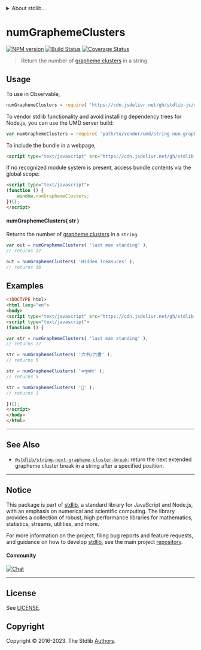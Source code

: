 <!--

@license Apache-2.0

Copyright (c) 2020 The Stdlib Authors.

Licensed under the Apache License, Version 2.0 (the "License");
you may not use this file except in compliance with the License.
You may obtain a copy of the License at

   http://www.apache.org/licenses/LICENSE-2.0

Unless required by applicable law or agreed to in writing, software
distributed under the License is distributed on an "AS IS" BASIS,
WITHOUT WARRANTIES OR CONDITIONS OF ANY KIND, either express or implied.
See the License for the specific language governing permissions and
limitations under the License.

-->


<details>
  <summary>
    About stdlib...
  </summary>
  <p>We believe in a future in which the web is a preferred environment for numerical computation. To help realize this future, we've built stdlib. stdlib is a standard library, with an emphasis on numerical and scientific computation, written in JavaScript (and C) for execution in browsers and in Node.js.</p>
  <p>The library is fully decomposable, being architected in such a way that you can swap out and mix and match APIs and functionality to cater to your exact preferences and use cases.</p>
  <p>When you use stdlib, you can be absolutely certain that you are using the most thorough, rigorous, well-written, studied, documented, tested, measured, and high-quality code out there.</p>
  <p>To join us in bringing numerical computing to the web, get started by checking us out on <a href="https://github.com/stdlib-js/stdlib">GitHub</a>, and please consider <a href="https://opencollective.com/stdlib">financially supporting stdlib</a>. We greatly appreciate your continued support!</p>
</details>

# numGraphemeClusters

[![NPM version][npm-image]][npm-url] [![Build Status][test-image]][test-url] [![Coverage Status][coverage-image]][coverage-url] <!-- [![dependencies][dependencies-image]][dependencies-url] -->

> Return the number of [grapheme clusters][unicode-text-segmentation] in a string.



<section class="usage">

## Usage

To use in Observable,

```javascript
numGraphemeClusters = require( 'https://cdn.jsdelivr.net/gh/stdlib-js/string-num-grapheme-clusters@umd/browser.js' )
```

To vendor stdlib functionality and avoid installing dependency trees for Node.js, you can use the UMD server build:

```javascript
var numGraphemeClusters = require( 'path/to/vendor/umd/string-num-grapheme-clusters/index.js' )
```

To include the bundle in a webpage,

```html
<script type="text/javascript" src="https://cdn.jsdelivr.net/gh/stdlib-js/string-num-grapheme-clusters@umd/browser.js"></script>
```

If no recognized module system is present, access bundle contents via the global scope:

```html
<script type="text/javascript">
(function () {
    window.numGraphemeClusters;
})();
</script>
```

#### numGraphemeClusters( str )

Returns the number of [grapheme clusters][unicode-text-segmentation] in a `string`.

```javascript
var out = numGraphemeClusters( 'last man standing' );
// returns 17

out = numGraphemeClusters( 'Hidden Treasures' );
// returns 16
```

</section>

<!-- /.usage -->

<section class="examples">

## Examples

<!-- eslint no-undef: "error" -->

```html
<!DOCTYPE html>
<html lang="en">
<body>
<script type="text/javascript" src="https://cdn.jsdelivr.net/gh/stdlib-js/string-num-grapheme-clusters@umd/browser.js"></script>
<script type="text/javascript">
(function () {

var str = numGraphemeClusters( 'last man standing' );
// returns 17

str = numGraphemeClusters( '六书/六書' );
// returns 5

str = numGraphemeClusters( 'अनुच्छेद' );
// returns 5

str = numGraphemeClusters( '🌷' );
// returns 1

})();
</script>
</body>
</html>
```

</section>

<!-- /.examples -->



<!-- Section for related `stdlib` packages. Do not manually edit this section, as it is automatically populated. -->

<section class="related">

* * *

## See Also

-   <span class="package-name">[`@stdlib/string-next-grapheme-cluster-break`][@stdlib/string/next-grapheme-cluster-break]</span><span class="delimiter">: </span><span class="description">return the next extended grapheme cluster break in a string after a specified position.</span>

</section>

<!-- /.related -->

<!-- Section for all links. Make sure to keep an empty line after the `section` element and another before the `/section` close. -->


<section class="main-repo" >

* * *

## Notice

This package is part of [stdlib][stdlib], a standard library for JavaScript and Node.js, with an emphasis on numerical and scientific computing. The library provides a collection of robust, high performance libraries for mathematics, statistics, streams, utilities, and more.

For more information on the project, filing bug reports and feature requests, and guidance on how to develop [stdlib][stdlib], see the main project [repository][stdlib].

#### Community

[![Chat][chat-image]][chat-url]

---

## License

See [LICENSE][stdlib-license].


## Copyright

Copyright &copy; 2016-2023. The Stdlib [Authors][stdlib-authors].

</section>

<!-- /.stdlib -->

<!-- Section for all links. Make sure to keep an empty line after the `section` element and another before the `/section` close. -->

<section class="links">

[npm-image]: http://img.shields.io/npm/v/@stdlib/string-num-grapheme-clusters.svg
[npm-url]: https://npmjs.org/package/@stdlib/string-num-grapheme-clusters

[test-image]: https://github.com/stdlib-js/string-num-grapheme-clusters/actions/workflows/test.yml/badge.svg?branch=main
[test-url]: https://github.com/stdlib-js/string-num-grapheme-clusters/actions/workflows/test.yml?query=branch:main

[coverage-image]: https://img.shields.io/codecov/c/github/stdlib-js/string-num-grapheme-clusters/main.svg
[coverage-url]: https://codecov.io/github/stdlib-js/string-num-grapheme-clusters?branch=main

<!--

[dependencies-image]: https://img.shields.io/david/stdlib-js/string-num-grapheme-clusters.svg
[dependencies-url]: https://david-dm.org/stdlib-js/string-num-grapheme-clusters/main

-->

[chat-image]: https://img.shields.io/gitter/room/stdlib-js/stdlib.svg
[chat-url]: https://app.gitter.im/#/room/#stdlib-js_stdlib:gitter.im

[stdlib]: https://github.com/stdlib-js/stdlib

[stdlib-authors]: https://github.com/stdlib-js/stdlib/graphs/contributors

[cli-section]: https://github.com/stdlib-js/string-num-grapheme-clusters#cli
[cli-url]: https://github.com/stdlib-js/string-num-grapheme-clusters/tree/cli
[@stdlib/string-num-grapheme-clusters]: https://github.com/stdlib-js/string-num-grapheme-clusters/tree/main

[umd]: https://github.com/umdjs/umd
[es-module]: https://developer.mozilla.org/en-US/docs/Web/JavaScript/Guide/Modules

[deno-url]: https://github.com/stdlib-js/string-num-grapheme-clusters/tree/deno
[umd-url]: https://github.com/stdlib-js/string-num-grapheme-clusters/tree/umd
[esm-url]: https://github.com/stdlib-js/string-num-grapheme-clusters/tree/esm
[branches-url]: https://github.com/stdlib-js/string-num-grapheme-clusters/blob/main/branches.md

[stdlib-license]: https://raw.githubusercontent.com/stdlib-js/string-num-grapheme-clusters/main/LICENSE

[unicode-text-segmentation]: http://www.unicode.org/reports/tr29/

[standard-streams]: https://en.wikipedia.org/wiki/Standard_streams

<!-- <related-links> -->

[@stdlib/string/next-grapheme-cluster-break]: https://github.com/stdlib-js/string-next-grapheme-cluster-break/tree/umd

<!-- </related-links> -->

</section>

<!-- /.links -->
